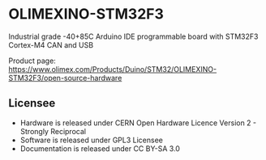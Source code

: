 # OLIMEXINO-STM32F3
Industrial grade -40+85C Arduino IDE programmable board with STM32F3 Cortex-M4 CAN and USB



Product page: https://www.olimex.com/Products/Duino/STM32/OLIMEXINO-STM32F3/open-source-hardware

## Licensee
* Hardware is released under CERN Open Hardware Licence Version 2 -
Strongly Reciprocal
* Software is released under GPL3 Licensee
* Documentation is released under CC BY-SA 3.0
